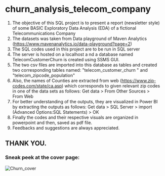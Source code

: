 # churn_analysis_telecom_company

1.  The objective of this SQL project is to present a report (newsletter style) of some BASIC Exploratory Data Analysis (EDA) of a fictional Telecommunications Company
2.  The datasets was taken from Data playground of Maven Analytics (https://www.mavenanalytics.io/data-playground?page=2)
3.  The SQL codes used in this project are to be run in SQL server
4.  The server is hosted on a localhost a nd a database named TelecomCustomerChurn is created using SSMS GUI.
5.  The two csv files are imported into this database as tables and created two corresponding tables named: "telecom_customer_churn " and "telecom_zipcode_population"
6.  Also, the names of Counties are extracted from web (https://www.zip-codes.com/state/ca.asp) which corresponds to given relevant zip codes in one of the data sets as follows:
    Get data > From Other Sources > From Web
7.  For better understanding of the outputs, they are visualized in Power BI by extracting the outputs as follows:
    Get data > SQL Server > import (Advanced Options:SQL Statements) > OK
8.  Finally the codes and their respective visuals are organized in powerpoint and then, saved as pdf file.
9.  Feedbacks and suggestions are always appreciated. 

## THANK YOU.

### Sneak peek at the cover page:
![Churn_cover](https://user-images.githubusercontent.com/121415072/233718388-0d779aea-8da4-4a78-bc50-ae687d1b1093.PNG)
